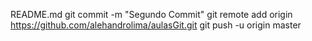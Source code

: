 README.md
git commit -m "Segundo Commit"
git remote add origin https://github.com/alehandrolima/aulasGit.git
git push -u origin master
